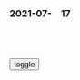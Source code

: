 ### 2021-07-　17

```tip
```

<table id="tbc" style="white-space: pre-wrap">
</table>
<button onclick="toggleb()">toggle</button>
<pre id="prr" style="display: none">
<!-- 🍅<br>　<hr>🍑 -->

重庆谈判：mzd身高183cm，为何看着矮一头？摄像师故意
https://www.163.com/dy/article/G5ATU0TM05438QEN.html

东京巨型人脸气球晚上还会发光，场面更惊悚！网友评论更加诡异
https://baijiahao.baidu.com/s?id=1705517668440622564&wfr=spider&for=pc

有日本网友吐槽这像是古代罪人被砍头后，头颅被悬街示众，

戢幻迩U　
　好像伊藤润二的人头气球

新书称美j最高g员曾担心特朗普发动j事z变，特朗普：太荒唐了
https://baijiahao.baidu.com/s?id=1705453655961682788&wfr=spider&for=pc

米利在1月初对助手们说：“这是一个国会大厦时刻，是元首的福音。”（指希特勒通过国会大厦纵火案打击异己。

米利在11月10日与一位老朋友通电话后感到震惊，后者警告他：“他们在这里试图做的是推翻zf。这都是真的，伙计。你是少数站在我们和一些非常糟糕的东西之间的人之一。

一名高级官员在书中说，在国会山骚乱发生后，米利强调“无论如何都会在1月20日和平移交权力”。 “我们有一架飞机，我们的起落架被卡住了，只有一个引擎，而且燃料耗尽。我们必须让这架‘坏男孩’着陆。

据报道，米利在拜登就职典礼之前领导了1月14日举行的一场j事演习，他说：“伙计们，交易就是这样：这些人是纳粹分子，他们是‘布加洛男孩’，他们是‘骄傲男孩’。这些人和我们在二战中战斗过的人是一样的。

Thick thigh make the dick rise
https://cdn.imagefap.com/images/full/109/180/1802040024.png?end=1626538438&secure=0c0a238d8bba01f08ab16

Fat is what a have.Curvy,sexy and beautiful is what i am!
https://cdn.imagefap.com/images/full/106/129/1291796149.png?end=1626538526&secure=0c90098b5ab4f07819116

B 站人气 UP 主被粉丝骗了 25 万：曾拍视频讲解电信诈骗
http://www.myzaker.com/article/60f25e438e9f092a670304be

B站人气UP主被粉丝骗25万，你把粉丝当家人，粉丝把你当韭菜
https://new.qq.com/omn/20210717/20210717A04UCR00.html

宇航俑
http://shisanchao.com/a/chanpin/fenlei2/114.html

http://shisanchao.com/uploads/allimg/201114/1-201114151RQN.jpg
http://shisanchao.com/uploads/allimg/201114/1-201114151THO.jpg
http://shisanchao.com/uploads/allimg/201114/1-201114151Z11B.jpg
http://shisanchao.com/uploads/allimg/201114/1-20111415191A14.jpg
http://shisanchao.com/uploads/allimg/201114/1-20111415194BS.jpg
`太空服虽然穿在身，我心依然是兵马俑心`

踏南天，碎凌霄
http://www.shisanchao.com/uploads/allimg/201120/1-2011201445245F.jpg

http://www.shisanchao.com/uploads/allimg/201120/1-2011201454059E.jpg
http://www.shisanchao.com/uploads/allimg/201120/1-20112014541L03.jpg
http://www.shisanchao.com/uploads/allimg/201120/1-201120145451S7.jpg
http://www.shisanchao.com/uploads/allimg/201120/1-2011201504434J.jpg

文武帅勇
http://shisanchao.com/uploads/201114/1-201114154R02V.jpg
http://shisanchao.com/uploads/allimg/201112/1-2011120QU2Q9.jpg
`虚蛮糗怂`

大秦之子
http://shisanchao.com/uploads/201111/1-201111135553445.jpg

`黄鼠狼下豆畜子`
http://www.shisanchao.com/uploads/allimg/201112/1-2011120R500456.jpg

兵马俑小兵茶宠
http://shisanchao.com/uploads/allimg/201112/1-2011120R24D24.jpg
`下跪。高举。鬼知道。不关我事。`

面部表情生动，刻画细腻，栩栩如生
http://shisanchao.com/uploads/allimg/201112/1-2011120R31E29.jpg

j团再临
http://www.shisanchao.com/uploads/allimg/201114/1-2011141K524Q9.jpg
http://www.shisanchao.com/uploads/allimg/201114/1-2011141K63G03.jpg

尼禄·克劳狄乌斯·凯萨·奥古斯都·日耳曼尼库斯
https://baike.baidu.com/item/尼禄·克劳狄乌斯·凯萨·奥古斯都·日耳曼尼库斯/7771166

父亲
　克劳狄乌斯
　最终被妻子的奸计害死。

母亲
　茱莉雅·攰古斯都·阿格里皮娜
　暴君卡利古拉的妹妹，阴险毒辣、贪财图势，

皇帝特q
　本来不能持有的技能，也可以因为本人的主张而能在短时间内获得。

邀至心荡神驰的黄金剧场
　1.筑起吧，余之摩天！在此展示出至高的光芒！
　2.目睹余之才！耳闻万雷的喝彩！心怀掌q者的荣耀！如花般怒放！开幕吧！邀至心荡神驰的黄金剧场！

她在作为一个皇帝之前，就深信不疑自己是个“匹敌乐神阿波罗的艺术家”与“匹敌太阳神的战车驭手”。这是唯有抱持着这种想法的她才能够完成的，与固有结界相似而不相同的大魔术。达成自己愿望的绝对皇帝圈。

欣赏余之才华，倾听雷鸣般喝彩！随后称赞吧，称赞这黄金的剧场！童女讴歌的荣h帝z！

日轮啊，顺从死亡！ 童女讴歌的荣h帝z！,动漫漫画,动漫漫画,好看视频
https://haokan.baidu.com/v?vid=4286368974152749804

2021/10/13上午10:28:06

庆祝zggcd成立100周年大会：童声合唱暖场感觉更温暖
http://bj.people.com.cn/gb/n2/2021/0701/c82840-34802980.html

十三朝旗舰店骚里骚气骚秦布偶兵马俑授权文创西安旅游棉绒纪念产品送朋友送家人文创布偶布娃娃兵马俑玩偶
https://item.jd.com/10026567822664.html

http://img30.360buyimg.com/popWareDetail/jfs/t1/166397/22/5353/145054/6017a62fEe7a02f4e/07707403c484e64a.jpg
http://img30.360buyimg.com/popWareDetail/jfs/t1/156339/30/8356/181820/6017a62fEd8e7f0b1/c5fc6730a62e9a39.jpg

殷商黑暗杀人史
https://www.sohu.com/a/302514082_100068253

商朝时候，生命是极不被尊重的，人的生命如同蝼蚁一样，杀人祭祀、殉葬，就好像吃饭睡觉一样。

http://5b0988e595225.cdn.sohucs.com/images/20190320/01d1fa47886a4667ab8442bef6da2532.jpeg

商人几乎每天都祭祀，不论大小事，打猎、出现、求雨、感冒发烧，生孩子、长蛀牙都要占卜，所以才留下了数以万计的甲骨卜辞。

不论是商王还是贵族，都大量的杀死奴隶和俘虏来祭祀、殉葬，甚至某些工程建筑，如建造宫殿都要先杀几个奴隶埋在地基或者柱子旁边。

1、血淋淋的数据

武丁在位的42年里，差不多每天杀0.6人用于祭祀。

2、悲催的羌人

甲骨文卜辞中，人祭被杀死的人牲很大一部分是羌人。甲骨文中有“杀”字，但是杀羌人用作祭祀，却连“杀”都不叫，而是叫“用”，杀一个人像用东西一样平常。

商代羌人的简直是悲剧，从甲骨文来看，羌人受了商人惨无人道的迫害，各种酷刑施加在羌人身上，除了被用做人牲，还被阉割、殉葬、活埋、火刑、奴役等等。

http://5b0988e595225.cdn.sohucs.com/images/20190320/d869e16702974014adc6ca11426f70e2.jpeg

3、花样百出的杀人方法

甲骨文中有表示燎祭中烧人的专用字：烄

这个字甲骨文是上下结构，下面是“火”，上面是一个被火烧的已经扭曲的“人”。

从这个“烄”字中就可以看出火刑的痛苦。

还有“胹祭”，就是煮熟食祭祀祖先和神灵。有时候是把人和猪或者养一起煮…

还有“”戠杀”——这恐怕是最藐视生命的一种杀人方法。戠杀就是把人制成肉干。

胣杀，意为剖肚后拽肠子。

4、小孩也不放过

直接在墓道边反手绑住跪下，砍完头，一脚踢到墓道中马上埋，而头放在另一处聚集一起埋。最可怕的是，还包括儿童，最小的甚至头顶的囟门都没有长合！

http://5b0988e595225.cdn.sohucs.com/images/20190320/ff2c5a00a83c44b88d3a9d95927dfc3f.jpeg

周朝真正开启了文明

先周、早周也有人殉现象，但规模很小，人祭目前还没有看到这方面的考古资料。西周社会，越是高层越文明，诸侯级别基本上没有发现人殉，搞殉葬一般都是化外之民，一些土贵族、土酋长。

所以，我认为姬姓周人，开始是非常文明的，贯彻周公意志比较彻底，诗书礼乐，钟鸣鼎食，很优雅的一群人。

到东周人殉基本上很少，主要是贴身奴隶、小妾为主，有些甚至是自愿的，后来也就渐渐用人俑代替。秦穆公搞人殉还被中原诸侯取笑为野蛮人。

总之，周礼遏制人殉、人祭非常明显，这是巨大的进步。

所以，孔子为宋人，是殷商后裔，但他一生都执著的从周，是周公的脑残粉，其实，周公才是zg严格意义上的人文始祖。

兵马俑是用真人烧制而成？一尊兵马开型后，千古谜题终于真相大白
https://www.163.com/dy/article/GEPF4C6M0552BSVZ.html

秦始皇以前，很多帝王都实行“殉葬”，当帝王去世之后，要杀掉很多皇帝生前身边的人来陪葬，杀活人来陪葬，这是当时社会的一大陋习。而秦始皇，作为第一个称为皇帝的人，他也敢为人先，敢于破除封建的习俗，他不仅下令废除了奴隶制度，还用陶俑来代替活人陪葬，这样就使得大量的人员不必被杀掉陪葬，由此体现了秦始皇的开明之处。

谭德塞称zg未分享关键信息，要求配合第二阶段调查，遭44g反对
https://baijiahao.baidu.com/s?id=1705430254577379417&wfr=spider&for=pc

国际专家组称新冠原可避免，hc莹：疫情到底怎样，数据不会骗人
https://baijiahao.baidu.com/s?id=1699632089014246252&wfr=spider&for=pc

武h修订病亡数据，告诉了我们四个基本事实
https://baijiahao.baidu.com/s?id=1664218649772773787&wfr=spider&for=pc

第二，今日之zgsh，公布疫情详细数据“天塌不下来”，已经成为从上到下的基本共识。

哇！你在我们整个系统里都死了”，美国女子崩溃
https://baijiahao.baidu.com/s?id=1705501783530880044&wfr=spider&for=pc

太热了！300头猪中暑消防浇水续命，司机：不降温全得死
https://baijiahao.baidu.com/s?id=1705489923185679994&wfr=spider&for=pc

霸气！赵立j：就算太阳从西边出来，zg人也不相信美国的鬼话
https://new.qq.com/omn/20210716/20210716V093K600.html

外j部：就算太阳从西边出来，zgrm也不会相信美国一些人鬼话
https://baijiahao.baidu.com/s?id=1705438737195166924&wfr=spider&for=pc

失孤》大团圆为何郭新振反遭群嘲？网友：他就是杨康
https://baijiahao.baidu.com/s?id=1705423857602335357&wfr=spider&for=pc

杨康可以说是含着金汤匙出生的，一出生就是众星捧月的小王爷。
那个时候他不知道完颜洪烈不是自己亲爹，不用背负任何的愧疚和担忧，开开心心的做自己的小王爷。
后来他知道了，那他是怎么做的呢？
逃避，不相信，相信了也不承认，承认了也不回去。

浙江60岁老伯恋上“90后”陪酒小姐，一年被骗400多万！最后人财两空
https://baijiahao.baidu.com/s?id=1705433826708334509&wfr=spider&for=pc

他写下震撼世界的《西行漫记》，让西方人第一次看见延安丨夜听双语
https://www.163.com/dy/article/GDICJIGE0530SFP3.html

果然，随着真正接触到红军战士们，斯诺发现他们远不是gmd抹黑的那样，而是充满了血肉与理想。

我到后不久，就见到了mzd，他是个面容瘦削、看上去很象林肯的人物，个子高出一般的zg人背有些驼，一头浓密的黑发留得很长，双眼炯炯有神，鼻梁很高颧骨突出。我在一霎那间所得的印象，是一个非常精明的知识分子的面孔，

南京虽然悬赏二十五万元要他的首级，可是他却毫不介意地和旁的行人一起在走。

mzd的伙食也同每个人一样，但因为是湖南人，他有着南方人“爱辣”的癖好。他甚至用辣椒蘸着馒头吃。除了这种癖好之外，他对于吃的东西就很随便。

斯诺笔下的mzd“有着zg农m的质朴纯真的性格”、“颇有幽默感”、“喜欢憨笑”、是一位“精通zg旧学的有成就的学者”、“记忆力异乎常人”等等。

这时突然出现了一个清瘦的青年军官，他长着一脸黑色大胡子。他走上前来，用温和文雅的口气向我招呼：“哈啰，你想找什么人吗?”
他是用英语讲的！
我马上就知道了他就是周el，那个“鼎鼎大名”的红军指挥员，他曾经是个教会学校的高材生。

起初从外界了解到周el30岁以前的革命活动和成就，他以为周会是一个“狂热分子”，后来却发现“他谈吐缓慢安详，深思熟虑，头脑冷静，善于分析推理，讲究实际经验。

他态度温和地说出来的话，同gmd宣传九年来诬蔑gcd人是什么“无知土匪”、“强盗”和其他爱用的骂人的话，形成了奇特的对照。”

在我看来，他们相当快活，也许是我所看到过的第一批真正感到快活的zg无产者。在zg，消极的满足是普遍的现象，但是快活这种比较高一级的感情，却的确是罕见的，这意味着对于生存有着一种自信的感觉。

斯诺护送邓颖超平津脱险记
https://www.sohu.com/a/314311826_114731

周el说：“我接到报告，说你是一个公正的新闻记者，对zgrm很友好，我们也相信你能如实报道。你不是共产主义者，这对我们是没有什么关系的，任何一个新闻记者要来苏区采访，我们都欢迎。不许新闻记者到苏区采访，不是我们，而是gmd。你在苏区见到什么都可以报道，我们将给你提供一切帮助。

斯诺说：“此时日本人对在北平的西洋人尚不敢冒犯，

斯诺知道，凡日本嗜好抽烟的人都很痛恨政府对烟草的统制，便掏出一盒美国骆驼牌香烟抽出一支递给那个日军少尉，日军少尉立马变得友好起来。日军少尉贪婪地吸着斯诺敬上的香烟，朝斯诺点头微笑，并伸出大拇指怪声怪调地说：“米(美)国的烟，大大的好!”斯诺干脆将那盒香烟全塞到日军少尉的手里，日军少尉又竖起大拇指：“米(美)国朋友，顶好、顶好的

在天津港，斯诺亲自送邓颖超上了轮船。临别时，邓颖超饱含热泪对斯诺说：“斯诺先生，谢谢你的大力帮助。你也快点离开北平吧，在那里呆久了不安全。

这顶红军帽，mzd和斯诺都戴过(图
http://military.people.com.cn/n1/2016/1228/c1011-28982176.html

mzd眯着眼睛仔细端详自己头戴红军帽的照片，感慨地说“我从来没有想到，我这个一向不修边幅的人照出的照片会有这么好看，感谢斯诺同志。

他是第一个走近mzd的西方记者，被周el誉为zg人的美国朋友
https://baijiahao.baidu.com/s?id=1702266265182740885&wfr=spider&for=pc

第二天西安全城突然戒严，因为蒋介石突然要去西安。

<!-- 🍅<br>　<hr>🍑 -->
</pre>

<script src="https://cdn.jsdelivr.net/npm/jquery@3.5.1/dist/jquery.min.js"></script>

<link rel="stylesheet" href="https://cdn.jsdelivr.net/gh/fancyapps/fancybox@3.5.7/dist/jquery.fancybox.min.css" />
<script src="https://cdn.jsdelivr.net/gh/fancyapps/fancybox@3.5.7/dist/jquery.fancybox.min.js"></script>

<script type="text/javascript">

setTimeout(function(){
  tbc.innerHTML = parseURL(prr.innerHTML);
},0);

var __urlRegex = /(\b(https?|ftp|file):\/\/[-A-Z0-9+&@#\/%?=~_|!:,.;]*[-A-Z0-9+&@#\/%=~_|])/ig;
var __imgRegex = /\.(?:jpe?g|gif|png)$/i;

function parseURL($string){

    var exp = __urlRegex;
    return $string.replace(exp,function(match){
            __imgRegex.lastIndex=0;
            if(__imgRegex.test(match)){
                return '<a data-fancybox="gallery" href="' + match.replace("/p=700", "")
                 + '"><img src="' + match.replace("/p=700", "")+'" width="64"></a>';
            }
            else{
                return '<a href="' + match + '" target="_blank">' + match + '</a>';
            }
        }
    );
}

function toggleb() {
  var x = document.getElementById("prr");
  if (x.style.display === "none") {
    x.style.display = "";
  } else {
    x.style.display = "none";
  }
}

</script>
